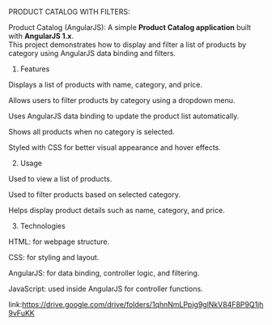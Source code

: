 PRODUCT CATALOG WITH FILTERS:


Product Catalog (AngularJS):
       A simple **Product Catalog application** built with **AngularJS 1.x**.  
This project demonstrates how to display and filter a list of products by category using AngularJS data binding and filters.



1) Features

Displays a list of products with name, category, and price.

Allows users to filter products by category using a dropdown menu.

Uses AngularJS data binding to update the product list automatically.

Shows all products when no category is selected.

Styled with CSS for better visual appearance and hover effects.




2) Usage

Used to view a list of products.

Used to filter products based on selected category.

Helps display product details such as name, category, and price.




3) Technologies

HTML: for webpage structure.

CSS: for styling and layout.

AngularJS: for data binding, controller logic, and filtering.

JavaScript: used inside AngularJS for controller functions.



link:https://drive.google.com/drive/folders/1qhnNmLPpig9glNkV84F8P9Q1jh9vFuKK
